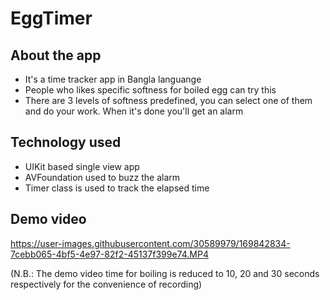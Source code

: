 # EggTimer

## About the app

* It's a time tracker app in Bangla languange
* People who likes specific softness for boiled egg can try this
* There are 3 levels of softness predefined, you can select one of them and do your work. When it's done you'll get an alarm

## Technology used

* UIKit based single view app
* AVFoundation used to buzz the alarm
* Timer class is used to track the elapsed time

## Demo video

https://user-images.githubusercontent.com/30589979/169842834-7cebb065-4bf5-4e97-82f2-45137f399e74.MP4


(N.B.: The demo video time for boiling is reduced to 10, 20 and 30 seconds respectively for the convenience of recording)


